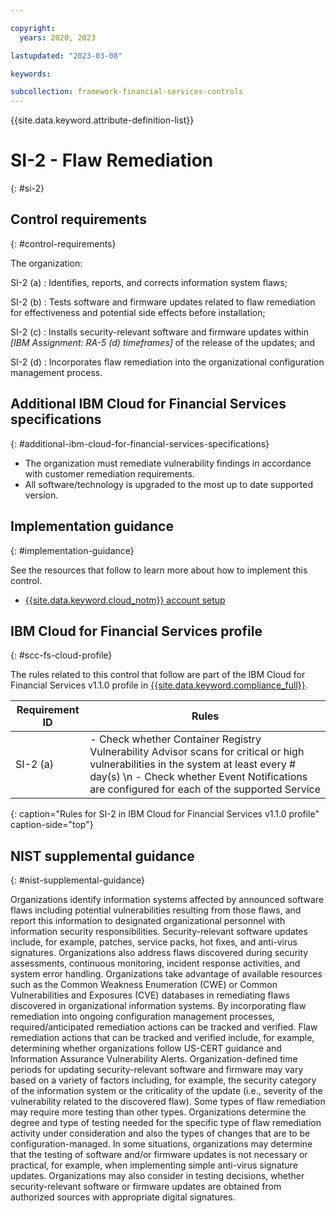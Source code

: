 ```yaml
---

copyright:
  years: 2020, 2023

lastupdated: "2023-03-08"

keywords:

subcollection: framework-financial-services-controls
---
```


{{site.data.keyword.attribute-definition-list}}

               
# SI-2 - Flaw Remediation
{: #si-2}

## Control requirements
{: #control-requirements}

The organization:

SI-2 (a)
    : Identifies, reports, and corrects information system flaws;

SI-2 (b)
    : Tests software and firmware updates related to flaw remediation for effectiveness and potential side effects before installation;

SI-2 (c)
    : Installs security-relevant software and firmware updates within _[IBM Assignment: RA-5 (d) timeframes]_ of the release of the updates; and

SI-2 (d)
    : Incorporates flaw remediation into the organizational configuration management process.

## Additional IBM Cloud for Financial Services specifications
{: #additional-ibm-cloud-for-financial-services-specifications}

- The organization must remediate vulnerability findings in accordance with customer remediation requirements.
- All software/technology is upgraded to the most up to date supported version.

## Implementation guidance
{: #implementation-guidance}

See the resources that follow to learn more about how to implement this control.

- [{{site.data.keyword.cloud_notm}} account setup](/docs/framework-financial-services?topic=framework-financial-services-shared-account-setup)

## IBM Cloud for Financial Services profile
{: #scc-fs-cloud-profile}

The rules related to this control that follow are part of the IBM Cloud for Financial Services v1.1.0 profile in [{{site.data.keyword.compliance_full}}](/docs/security-compliance?topic=security-compliance-getting-started).

| Requirement ID | Rules |
|----------------|-------|
| SI-2 (a) | - Check whether Container Registry Vulnerability Advisor scans for critical or high vulnerabilities in the system at least every # day(s) \n - Check whether Event Notifications are configured for each of the supported Service | 
{: caption="Rules for SI-2 in IBM Cloud for Financial Services v1.1.0 profile" caption-side="top"}

## NIST supplemental guidance
{: #nist-supplemental-guidance}

Organizations identify information systems affected by announced software flaws including potential vulnerabilities resulting from those flaws, and report this information to designated organizational personnel with information security responsibilities. Security-relevant software updates include, for example, patches, service packs, hot fixes, and anti-virus signatures. Organizations also address flaws discovered during security assessments, continuous monitoring, incident response activities, and system error handling. Organizations take advantage of available resources such as the Common Weakness Enumeration (CWE) or Common Vulnerabilities and Exposures (CVE) databases in remediating flaws discovered in organizational information systems. By incorporating flaw remediation into ongoing configuration management processes, required/anticipated remediation actions can be tracked and verified. Flaw remediation actions that can be tracked and verified include, for example, determining whether organizations follow US-CERT guidance and Information Assurance Vulnerability Alerts. Organization-defined time periods for updating security-relevant software and firmware may vary based on a variety of factors including, for example, the security category of the information system or the criticality of the update (i.e., severity of the vulnerability related to the discovered flaw). Some types of flaw remediation may require more testing than other types. Organizations determine the degree and type of testing needed for the specific type of flaw remediation activity under consideration and also the types of changes that are to be configuration-managed. In some situations, organizations may determine that the testing of software and/or firmware updates is not necessary or practical, for example, when implementing simple anti-virus signature updates. Organizations may also consider in testing decisions, whether security-relevant software or firmware updates are obtained from authorized sources with appropriate digital signatures.





